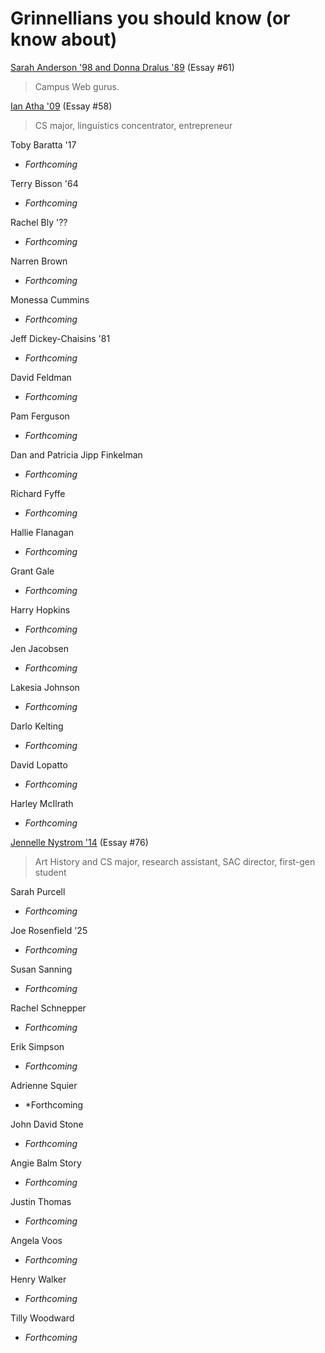 Grinnellians you should know (or know about)
============================================

[Sarah Anderson '98 and Donna Dralus '89](anderson-dralus.html) (Essay #61)

> Campus Web gurus.

[Ian Atha '09](ian-atha.html) (Essay #58)

> CS major, linguistics concentrator, entrepreneur

Toby Baratta '17
- *Forthcoming*

Terry Bisson '64
- *Forthcoming*

Rachel Bly '??
- *Forthcoming*

Narren Brown 
- *Forthcoming*

Monessa Cummins
- *Forthcoming*

Jeff Dickey-Chaisins '81
- *Forthcoming*

David Feldman
- *Forthcoming*

Pam Ferguson
- *Forthcoming*

Dan and Patricia Jipp Finkelman
- *Forthcoming*

Richard Fyffe
- *Forthcoming*

Hallie Flanagan
- *Forthcoming*

Grant Gale
- *Forthcoming*

Harry Hopkins
- *Forthcoming*

Jen Jacobsen
- *Forthcoming*

Lakesia Johnson
- *Forthcoming*

Darlo Kelting
- *Forthcoming*

David Lopatto
- *Forthcoming*

Harley McIlrath
- *Forthcoming*

[Jennelle Nystrom '14](nystrom.html) (Essay #76)

> Art History and CS major, research assistant, SAC director,
  first-gen student

Sarah Purcell
- *Forthcoming*

Joe Rosenfield '25
- *Forthcoming*

Susan Sanning
- *Forthcoming*

Rachel Schnepper
- *Forthcoming*

Erik Simpson
- *Forthcoming*

Adrienne Squier
- *Forthcoming

John David Stone
- *Forthcoming*

Angie Balm Story
- *Forthcoming*

Justin Thomas
- *Forthcoming*

Angela Voos
- *Forthcoming*

Henry Walker
- *Forthcoming*

Tilly Woodward
- *Forthcoming*

